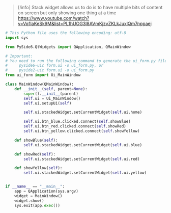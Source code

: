 >[!info]
>Stack widget allows us to do is to have multiple bits of content on screen but only showing  one thing at a time
https://www.youtube.com/watch?v=Vq1laKeSk9M&list=PL1hUOG3l8AVmKjzvZKLkJuxlQm7nppaej

```python
# This Python file uses the following encoding: utf-8
import sys

from PySide6.QtWidgets import QApplication, QMainWindow

# Important:
# You need to run the following command to generate the ui_form.py file
#     pyside6-uic form.ui -o ui_form.py, or
#     pyside2-uic form.ui -o ui_form.py
from ui_form import Ui_MainWindow

class MainWindow(QMainWindow):
    def __init__(self, parent=None):
        super().__init__(parent)
        self.ui = Ui_MainWindow()
        self.ui.setupUi(self)

        self.ui.stackedWidget.setCurrentWidget(self.ui.home)

        self.ui.btn_blue.clicked.connect(self.showBlue)
        self.ui.btn_red.clicked.connect(self.showRed)
        self.ui.btn_yellow.clicked.connect(self.showYellow)

    def showBlue(self):
        self.ui.stackedWidget.setCurrentWidget(self.ui.blue)

    def showRed(self):
        self.ui.stackedWidget.setCurrentWidget(self.ui.red)

    def showYellow(self):
        self.ui.stackedWidget.setCurrentWidget(self.ui.yellow)


if __name__ == "__main__":
    app = QApplication(sys.argv)
    widget = MainWindow()
    widget.show()
    sys.exit(app.exec())

```

